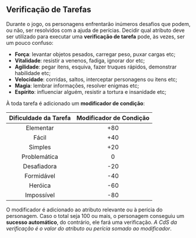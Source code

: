 ## Verificação de Tarefas

Durante o jogo, os personagens enfrentarão inúmeros desafios que podem, ou não, ser resolvidos com a ajuda de perícias. Decidir qual atributo deve ser utilizado para executar uma **verificação de tarefa** pode, às vezes, ser um pouco confuso:

* **Força**: levantar objetos pesados, carregar peso, puxar cargas etc;
* **Vitalidade**: resistir a venenos, fadiga, ignorar dor etc;
* **Agilidade**: pegar itens, esquiva, fazer truques rápidos, demonstrar habilidade etc;
* **Velocidade**: corridas, saltos, interceptar personagens ou itens etc;
* **Magia**: lembrar informações, resolver enigmas etc;
* **Espírito**: influenciar alguém, resistir a tortura e insanidade etc;

À toda tarefa é adicionado um **modificador de condição**:

| Dificuldade da Tarefa | Modificador de Condição |
|:---------------------:|:-----------------------:|
|       Elementar       |           +80           |
|       Fácil           |           +40           |
|       Simples         |           +20           |
|       Problemática    |             0           |
|       Desafiadora     |           -20           |
|       Formidável      |           -40           |
|       Heróica         |           -60           |
|       Impossível      |           -80           |

O modificador é adicionado ao atributo relevante ou à perícia do personagem. Caso o total seja 100 ou mais, o personagem conseguiu um **sucesso automático**, do contrário, ele fará uma verificação. *A CdS da verificação é o valor do atributo ou perícia somado ao modificador*.